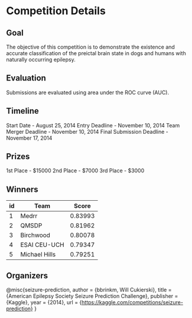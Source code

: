 # Competition Details

## Goal

The objective of this competition is to demonstrate the existence and accurate classification of the preictal brain state in dogs and humans with naturally occurring epilepsy.

## Evaluation

Submissions are evaluated using area under the ROC curve (AUC).

## Timeline

Start Date - August 25, 2014
Entry Deadline - November 10, 2014
Team Merger Deadline - November 10, 2014
Final Submission Deadline - November 17, 2014

## Prizes

1st Place - $15000
2nd Place - $7000
3rd Place - $3000

## Winners

| id  | Team          |  Score  |
| --- | ------------- | :-----: |
| 1   | Medrr         | 0.83993 |
| 2   | QMSDP         | 0.81962 |
| 3   | Birchwood     | 0.80078 |
| 4   | ESAI CEU-UCH  | 0.79347 |
| 5   | Michael Hills | 0.79251 |

## Organizers

@misc{seizure-prediction,
author = {bbrinkm, Will Cukierski},
title = {American Epilepsy Society Seizure Prediction Challenge},
publisher = {Kaggle},
year = {2014},
url = {https://kaggle.com/competitions/seizure-prediction}
}
